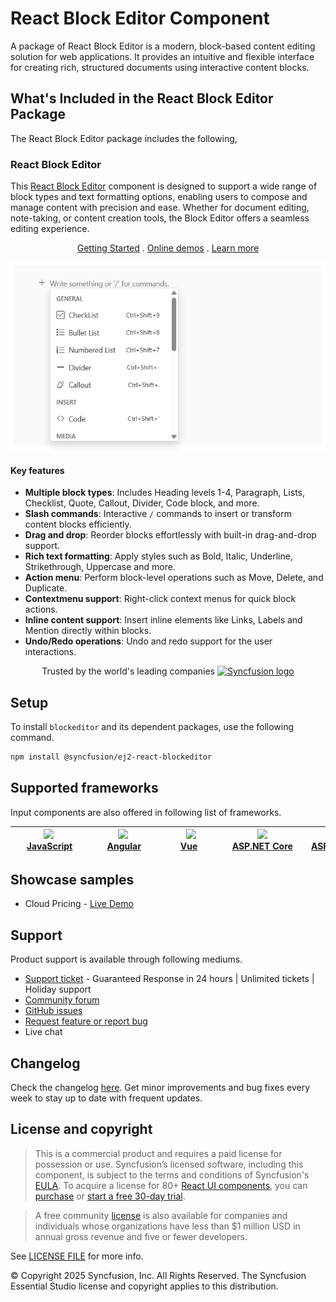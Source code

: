 # React Block Editor Component

A package of React Block Editor is a modern, block-based content editing solution for web applications. It provides an intuitive and flexible interface for creating rich, structured documents using interactive content blocks.

## What's Included in the React Block Editor Package

The React Block Editor package includes the following,

### React Block Editor

This [React Block Editor](https://www.syncfusion.com/react-components/react-blockeditor?utm_source=npm&utm_medium=listing&utm_campaign=react-blockeditor-npm) component is designed to support a wide range of block types and text formatting options, enabling users to compose and manage content with precision and ease. Whether for document editing, note-taking, or content creation tools, the Block Editor offers a seamless editing experience.

<p align="center">
  <a href="https://ej2.syncfusion.com/react/documentation/block-editor/getting-started/?utm_source=npm&utm_medium=listing&utm_campaign=react-blockeditor-npm">Getting Started</a> .
  <a href="https://ej2.syncfusion.com/react/demos/?utm_source=npm&utm_medium=listing&utm_campaign=react-blockeditor-npm#/bootstrap5/block-editor/overview">Online demos</a> .
  <a href="https://www.syncfusion.com/react-components/react-blockeditor?utm_source=npm&utm_medium=listing&utm_campaign=react-blockeditor-npm">Learn more</a>
</p>

<p align="center">
<img alt="React Block Editor Component" src="https://raw.githubusercontent.com/SyncfusionExamples/nuget-img/master/react/react-blockeditor.png">
</p>
</p>

#### Key features
 
* **Multiple block types**: Includes Heading levels 1-4, Paragraph, Lists, Checklist, Quote, Callout, Divider, Code block, and more.
* **Slash commands**: Interactive `/` commands to insert or transform content blocks efficiently.
* **Drag and drop**: Reorder blocks effortlessly with built-in drag-and-drop support.
* **Rich text formatting**: Apply styles such as Bold, Italic, Underline, Strikethrough, Uppercase and more.
* **Action menu**: Perform block-level operations such as Move, Delete, and Duplicate.
* **Contextmenu support**: Right-click context menus for quick block actions.
* **Inline content support**: Insert inline elements like Links, Labels and Mention directly within blocks.
* **Undo/Redo operations**: Undo and redo support for the user interactions.

<p align="center">
Trusted by the world's leading companies
  <a href="https://www.syncfusion.com/">
    <img src="https://raw.githubusercontent.com/SyncfusionExamples/nuget-img/master/syncfusion/syncfusion-trusted-companies.webp" alt="Syncfusion logo">
  </a>
</p>

## Setup

To install `blockeditor` and its dependent packages, use the following command.

```sh
npm install @syncfusion/ej2-react-blockeditor
```

## Supported frameworks

Input components are also offered in following list of frameworks.

| [<img src="https://ej2.syncfusion.com/github/images/js.svg" height="50" />](https://www.syncfusion.com/javascript-ui-controls?utm_medium=listing&utm_source=github)<br/>&nbsp;&nbsp;&nbsp;&nbsp;&nbsp;[JavaScript](https://www.syncfusion.com/javascript-ui-controls?utm_medium=listing&utm_source=github)&nbsp;&nbsp;&nbsp;&nbsp; | [<img src="https://ej2.syncfusion.com/github/images/angular-new.svg"  height="50" />](https://www.syncfusion.com/angular-components/?utm_medium=listing&utm_source=github)<br/>&nbsp;&nbsp;&nbsp;&nbsp;&nbsp;&nbsp;&nbsp;[Angular](https://www.syncfusion.com/angular-components/?utm_medium=listing&utm_source=github)&nbsp;&nbsp;&nbsp;&nbsp;&nbsp;&nbsp; | [<img src="https://ej2.syncfusion.com/github/images/vue.svg" height="50" />](https://www.syncfusion.com/vue-ui-components?utm_medium=listing&utm_source=github)<br/>&nbsp;&nbsp;&nbsp;&nbsp;&nbsp;&nbsp;&nbsp;[Vue](https://www.syncfusion.com/vue-ui-components?utm_medium=listing&utm_source=github)&nbsp;&nbsp;&nbsp;&nbsp;&nbsp;&nbsp;&nbsp;&nbsp;&nbsp; | [<img src="https://ej2.syncfusion.com/github/images/netcore.svg" height="50" />](https://www.syncfusion.com/aspnet-core-ui-controls?utm_medium=listing&utm_source=github)<br/>&nbsp;&nbsp;[ASP.NET&nbsp;Core](https://www.syncfusion.com/aspnet-core-ui-controls?utm_medium=listing&utm_source=github)&nbsp;&nbsp; | [<img src="https://ej2.syncfusion.com/github/images/netmvc.svg" height="50" />](https://www.syncfusion.com/aspnet-mvc-ui-controls?utm_medium=listing&utm_source=github)<br/>&nbsp;&nbsp;[ASP.NET&nbsp;MVC](https://www.syncfusion.com/aspnet-mvc-ui-controls?utm_medium=listing&utm_source=github)&nbsp;&nbsp; | 
| :-----: | :-----: | :-----: | :-----: | :-----: |

## Showcase samples

* Cloud Pricing - [Live Demo](https://ej2.syncfusion.com/react/demos/?utm_source=npm&utm_campaign=slider#/bootstrap5/range-slider/azure-pricing)

## Support

Product support is available through following mediums.

* [Support ticket](https://support.syncfusion.com/support/tickets/create) - Guaranteed Response in 24 hours | Unlimited tickets | Holiday support
* [Community forum](https://www.syncfusion.com/forums/essential-js2?utm_source=npm&utm_medium=listing&utm_campaign=react-blockeditor-npm)
* [GitHub issues](https://github.com/syncfusion/ej2-react-ui-components/issues/new)
* [Request feature or report bug](https://www.syncfusion.com/feedback/react?utm_source=npm&utm_medium=listing&utm_campaign=react-blockeditor-npm)
* Live chat

## Changelog

Check the changelog [here](https://github.com/syncfusion/ej2-react-ui-components/blob/master/components/blockeditor/CHANGELOG.md/?utm_source=npm&utm_campaign=input). Get minor improvements and bug fixes every week to stay up to date with frequent updates.

## License and copyright

> This is a commercial product and requires a paid license for possession or use. Syncfusion’s licensed software, including this component, is subject to the terms and conditions of Syncfusion's [EULA](https://www.syncfusion.com/eula/es/). To acquire a license for 80+ [React UI components](https://www.syncfusion.com/react-components), you can [purchase](https://www.syncfusion.com/sales/products) or [start a free 30-day trial](https://www.syncfusion.com/account/manage-trials/start-trials).

> A free community [license](https://www.syncfusion.com/products/communitylicense) is also available for companies and individuals whose organizations have less than $1 million USD in annual gross revenue and five or fewer developers.

See [LICENSE FILE](https://github.com/syncfusion/ej2-react-ui-components/blob/master/license/?utm_source=npm&utm_campaign=input) for more info.

&copy; Copyright 2025 Syncfusion, Inc. All Rights Reserved. The Syncfusion Essential Studio license and copyright applies to this distribution.